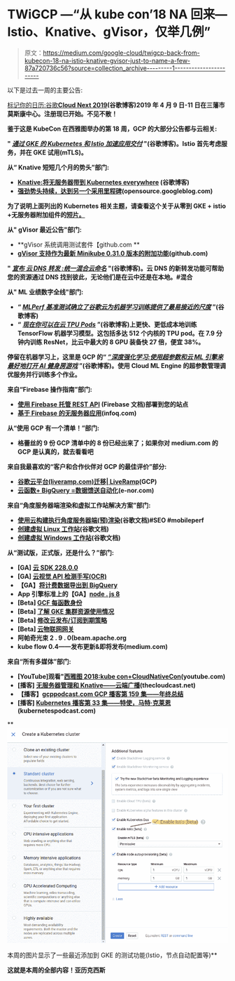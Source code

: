 # TWiGCP —“从 kube con’18 NA 回来— Istio、Knative、gVisor，仅举几例”

> 原文：<https://medium.com/google-cloud/twigcp-back-from-kubecon-18-na-istio-knative-gvisor-just-to-name-a-few-87a720736c56?source=collection_archive---------1----------------------->

以下是过去一周的主要公告:

[标记你的日历:谷歌**Cloud Next 2019**](http://goo.gl/ZyE6oD)**(谷歌博客)2019 年 4 月 9 日-11 日在三藩市莫斯康中心。注册现已开始。不见不散！**

**鉴于这是 KubeCon 在西雅图举办的第 18 周，GCP 的大部分公告都与云相关:**

**" [*通过 GKE 的 Kubernetes 和 Istio 加速应用交付*](http://goo.gl/xVUzR3) "(谷歌博客)。Istio 首先考虑服务，并在 GKE 试用(mTLS)。**

**从“ **Knative** 短短几个月的势头”部门:**

*   **[Knative:将无服务器带到 Kubernetes everywhere](http://goo.gl/NiQpK1) (谷歌博客)**
*   **[强劲势头持续，达到另一个采用里程碑](http://goo.gl/AeeBHd)(opensource.googleblog.com)**

**为了说明上面列出的 Kubernetes 相关主题，请查看这个关于从零到 GKE + istio +无服务器附加组件的[短片。](http://goo.gl/xkBfUx)**

**从" **gVisor** 最近公告"部门:**

*   **gVisor 系统调用测试套件【github.com **
*   **[gVisor 支持作为最新 Minikube 0.31.0 版本的附加功能](http://goo.gl/CVEr1H)(github.com)**

**" [*宣布* ***云 DNS 转发*** *:统一混合云命名*](http://goo.gl/aa2oCP) "(谷歌博客)。云 DNS 的新转发功能可帮助您的资源通过 DNS 找到彼此，无论他们是在云中还是在本地。#混合**

**从" **ML 业绩**数字全线"部门:**

*   **“ [*MLPerf 基准测试确立了谷歌云为机器学习训练提供了最易接近的尺度*](http://goo.gl/tn5Gch) ”(谷歌博客)**
*   **“ [*现在你可以在云 TPU Pods*](http://goo.gl/h6YP37) ”(谷歌博客)上更快、更低成本地训练 TensorFlow 机器学习模型。这包括多达 512 个内核的 TPU pod。在 7.9 分钟内训练 ResNet，比云中最大的 8 GPU 装备快 27 倍，便宜 38%。**

**停留在机器学习上，这里是 GCP 的“ [*”深度强化学习:使用超参数和云 ML 引擎来最好地打开 AI 健身房游戏*](http://goo.gl/Z3JKU1) ”(谷歌博客)。使用 Cloud ML Engine 的超参数管理调优服务并行训练多个作业。**

**来自“Firebase 操作指南”部门:**

*   **[使用 Firebase 托管 REST API](http://goo.gl/Pvew4c) (Firebase 文档)部署到您的站点**
*   **[基于 Firebase 的无服务器应用](http://goo.gl/aemXJu)(infoq.com)**

**从“使用 GCP 有一个清单！”部门:**

*   **格蕾丝的 9 份 GCP 清单中的 8 份已经出来了；如果你对 medium.com 的 GCP 是认真的，就去看看吧**

**来自我最喜欢的“客户和合作伙伴对 GCP 的最佳评价”部分:**

*   **[谷歌云平台(liveramp.com)迁移| LiveRamp](http://goo.gl/Tv1BRf)(GCP)**
*   **[云函数+ BigQuery =数据馈送自动化](http://goo.gl/zxvCg5)(e-nor.com)**

**来自“角度服务器端渲染和虚拟工作站解决方案”部门:**

*   **[使用云构建执行角度服务器端(预)渲染](http://goo.gl/5ZHnUJ)(谷歌文档)#SEO #mobileperf**
*   **[创建虚拟 Linux 工作站](http://goo.gl/qXht2U)(谷歌文档)**
*   **[创建虚拟 Windows 工作站](http://goo.gl/mksE9f)(谷歌文档)**

**从“测试版，正式版，还是什么？”部门:**

*   **[GA] [云 SDK 228.0.0](http://goo.gl/QMtpTC)**
*   **[GA] [云视觉 API 检测手写(OCR)](http://goo.gl/QCihUu)**
*   **【GA】[将计费数据导出到 BigQuery](http://goo.gl/oqjd1q)**
*   **App 引擎标准上的【GA】[node . js 8](http://goo.gl/nB2eEH)**
*   **[Beta] [GCF 每函数身份](http://goo.gl/NqBk8n)**
*   **[Beta] [了解 GKE 集群资源使用情况](http://goo.gl/obsLvC)**
*   **[Beta] [修改云发布/订阅到期策略](http://goo.gl/nGpc82)**
*   **[Beta] [云物联网网关](http://goo.gl/Rjouqz)**
*   **阿帕奇光束 2 . 9 . 0(beam.apache.org**
*   **kube flow 0.4——发布更新&即将发布(medium.com)**

**来自“所有多媒体”部门:**

*   **[YouTube]观看"[西雅图 2018:kube con+CloudNativeCon](http://goo.gl/6jXRyn)(youtube.com)**
*   **[播客] [无服务器管理和 Knative——云端广播](http://goo.gl/rP266G)(thecloudcast.net)**
*   **【播客】[gcppodcast.com GCP 播客第 159 集——年终总结](http://goo.gl/4ps4jd)**
*   **[播客] [Kubernetes 播客第 33 集——特使，马特·克莱恩](http://goo.gl/3Q2oXq)(kubernetespodcast.com)**

**[![](img/eefc941b42ab3bb010af047c50914389.png)](http://goo.gl/xVUzR3)

本周的图片显示了一些最近添加到 GKE 的测试功能(Istio，节点自动配置等)** 

**这就是本周的全部内容！亚历克西斯**